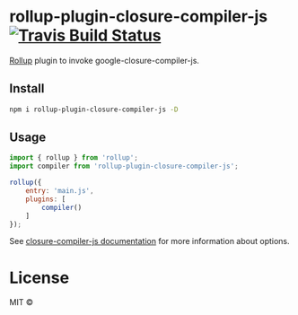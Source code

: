 # rollup-plugin-closure-compiler-js [![Travis Build Status][travis-img]][travis]

[travis-img]: https://travis-ci.org/camelaissani/rollup-plugin-closure-compiler-js.svg
[travis]: https://travis-ci.org/camelaissani/rollup-plugin-closure-compiler-js

[Rollup](https://github.com/rollup/rollup) plugin to invoke google-closure-compiler-js.

## Install

```sh
npm i rollup-plugin-closure-compiler-js -D
```

## Usage

```js
import { rollup } from 'rollup';
import compiler from 'rollup-plugin-closure-compiler-js';

rollup({
    entry: 'main.js',
    plugins: [
        compiler()
    ]
});
```

See [closure-compiler-js documentation](https://github.com/google/closure-compiler-js#flags) for more information about options. 

# License

MIT ©

